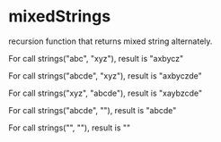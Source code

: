 # mixedStrings
recursion function that returns mixed string alternately.

For call strings("abc", "xyz"), result is "axbycz"

For call strings("abcde", "xyz"), result is "axbyczde"

For call strings("xyz", "abcde"), result is "xaybzcde"

For call strings("abcde", ""), result is "abcde"

For call strings("", ""), result is ""
